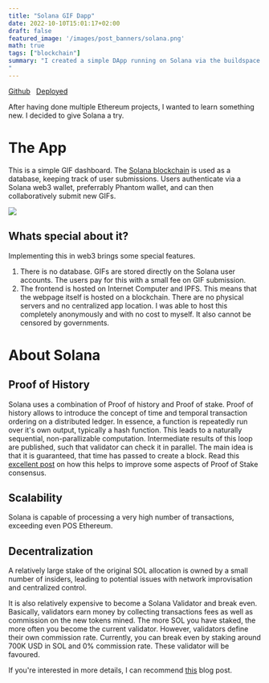 ```yaml
---
title: "Solana GIF Dapp"
date: 2022-10-10T15:01:17+02:00
draft: false
featured_image: '/images/post_banners/solana.png'
math: true
tags: ["blockchain"]
summary: "I created a simple DApp running on Solana via the buildspace.so course.
"
---
```


[Github](https://github.com/scheuclu/gif-portal-starter)&nbsp;&nbsp;
[Deployed](https://pv5wp-eyaaa-aaaad-qeena-cai.ic0.app)

After having done multiple Ethereum projects, I wanted to learn something new. I decided to give Solana a try.

# The App

This is a simple GIF dashboard. The [Solana blockchain](www.solana.com) is used as a database, keeping track of user submissions.
Users authenticate via a Solana web3 wallet, preferrably Phantom wallet, and can then collaboratively submit new GIFs.

![](https://github.com/scheuclu/gif-portal-starter/blob/main/gif-portal.gif?raw=true)

## Whats special about it?

Implementing this in web3 brings some special features.

1. There is no database. GIFs are stored directly on the Solana user accounts. The users pay for this with a small fee on GIF submission.
2. The frontend is hosted on Internet Computer and IPFS. This means that the webpage itself is hosted on a blockchain. There are no physical servers and no centralized app location. I was able to host this completely anonymously and with no cost to myself. It also cannot be censored by governments.

# About Solana
## Proof of History
Solana uses a combination of Proof of history and Proof of stake.
Proof of history allows to introduce the concept of time and temporal transaction ordering on a distributed ledger.
In essence, a function is repeatedly run over it's own output, typically a hash function. This leads to a naturally sequential, non-parallizable computation. Intermediate results of this loop are published, such that validator can check it in parallel.
The main idea is that it is guaranteed, that time has passed to create a block.
Read this [excellent post](https://github.com/lsmod/proof-of-history-explained) on how this helps to improve some aspects of Proof of Stake consensus.
## Scalability
Solana is capable of processing a very high number of transactions, exceeding even POS Ethereum.

## Decentralization
A relatively large stake of the original SOL allocation is owned by a small number of insiders, leading to potential issues with network improvisation and centralized control.

It is also relatively expensive to become a Solana Validator and break even.
Basically, validators earn money by collecting transactions fees as well as commission on the new tokens mined. The more SOL you have staked, the more often you become the current validator.
However, validators define their own commission rate. Currently, you can break even by staking around 700K USD in SOL and 0% commission rate. These validator will be favoured.

If you're interested in more details, I can recommend [this](https://medium.com/@Cogent_Crypto/how-to-become-a-validator-on-solana-9dc4288107b7) blog post.